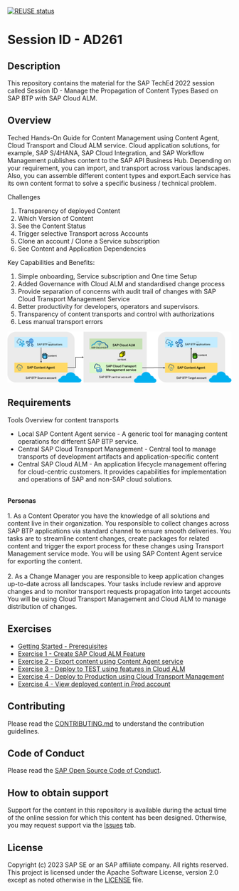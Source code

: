 [![REUSE status](https://api.reuse.software/badge/github.com/SAP-samples/teched2023-AD261)](https://api.reuse.software/info/github.com/SAP-samples/teched2023-AD261)

# Session ID - AD261

## Description

This repository contains the material for the SAP TechEd 2022 session called Session ID - Manage the Propagation of Content Types Based on SAP BTP with SAP Cloud ALM.  

## Overview

Teched Hands-On Guide for Content Management using Content Agent, Cloud Transport and Cloud ALM service.
Cloud application solutions, for example, SAP S/4HANA, SAP Cloud Integration, and SAP Workflow Management publishes content to the SAP API Business Hub. Depending on your requirement, you can import, and transport across various landscapes. Also, you can assemble different content types and export.Each service has its own content format to solve a specific business / technical problem. 

Challenges 
1.	Transparency of deployed Content
2.	Which Version of Content 
3.	See the Content Status
4.	Trigger selective Transport across Accounts
5.	Clone an account / Clone a Service subscription 
6.	See Content and Application Dependencies 

Key Capabilities and Benefits: 

1.	Simple onboarding, Service subscription and One time Setup
2.	Added Governance with Cloud ALM and standardised change process
3.	Provide separation of concerns with audit trail of changes with SAP Cloud Transport Management Service 
4.	Better productivity for developers, operators and supervisors.
5.	Transparency of content transports and control with authorizations
6.	Less manual transport errors


![Overview](exercises/ex0/images/Overview.png)

## Requirements

Tools Overview for content transports 
 - Local SAP Content Agent service - A generic tool for managing content operations for different SAP BTP service.
 - Central SAP Cloud Transport Management - Central tool to manage transports of development artifacts and application-specific content
 - Central SAP Cloud ALM - An application lifecycle management offering for cloud-centric customers. It provides capabilities for implementation and operations of SAP and non-SAP cloud solutions. 

</br>
<b>Personas</b>
</br></br>
1. As a Content Operator you have the knowledge of all solutions and content live in their organization.
You responsible to collect changes across SAP BTP applications via standard channel to ensure smooth deliveries. 
You tasks are to streamline content changes, create packages for related content and trigger the export process for these changes using Transport Management service mode.
You will be using SAP Content Agent service for exporting the content. 
</br></br>
2. As a Change Manager you are responsible to keep application changes up-to-date across all landscapes.
Your tasks include review and approve changes and to monitor transport requests propagation into target accounts
You will be using Cloud Transport Management and Cloud ALM to manage distribution of changes.

## Exercises

- [Getting Started - Prerequisites](exercises/ex0/README.md)
- [Exercise 1 - Create SAP Cloud ALM Feature](exercises/ex1/README.md)
- [Exercise 2 - Export content using Content Agent service](exercises/ex2/README.md)
- [Exercise 3 - Deploy to TEST using features in Cloud ALM](exercises/ex3/README.md)
- [Exercise 4 - Deploy to Production using Cloud Transport Management](exercises/ex4/README.md)
- [Exercise 4 - View deployed content in Prod account](exercises/ex5/README.md)  


## Contributing
Please read the [CONTRIBUTING.md](./CONTRIBUTING.md) to understand the contribution guidelines.

## Code of Conduct
Please read the [SAP Open Source Code of Conduct](https://github.com/SAP-samples/.github/blob/main/CODE_OF_CONDUCT.md).

## How to obtain support

Support for the content in this repository is available during the actual time of the online session for which this content has been designed. Otherwise, you may request support via the [Issues](../../issues) tab.

## License
Copyright (c) 2023 SAP SE or an SAP affiliate company. All rights reserved. This project is licensed under the Apache Software License, version 2.0 except as noted otherwise in the [LICENSE](LICENSES/Apache-2.0.txt) file.
